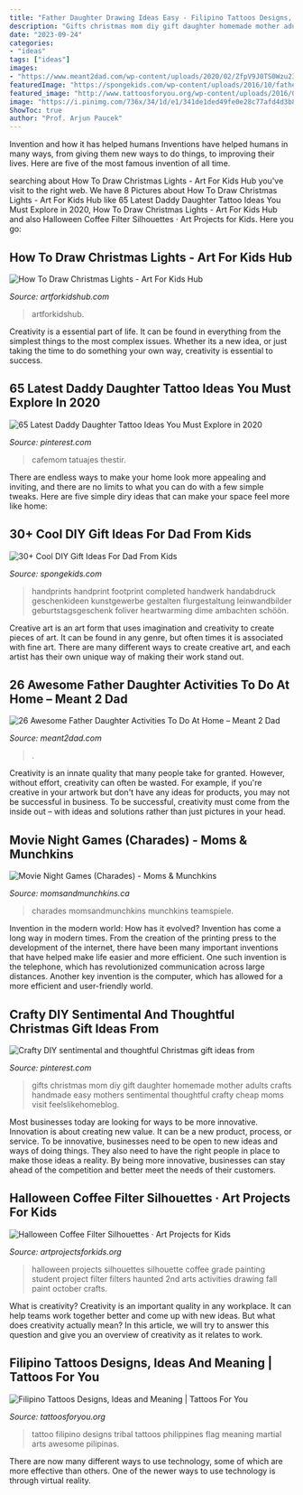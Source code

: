 ```yaml
---
title: "Father Daughter Drawing Ideas Easy - Filipino Tattoos Designs, Ideas And Meaning"
description: "Gifts christmas mom diy gift daughter homemade mother adults crafts handmade easy mothers sentimental thoughtful crafty cheap moms visit feelslikehomeblog"
date: "2023-09-24"
categories:
- "ideas"
tags: ["ideas"]
images:
- "https://www.meant2dad.com/wp-content/uploads/2020/02/ZfpV9J0TS0Wzu23GAPkdWA_thumb_fdd.jpg"
featuredImage: "https://spongekids.com/wp-content/uploads/2016/10/fathers-day/31-fathers-day-ideas.jpg"
featured_image: "http://www.tattoosforyou.org/wp-content/uploads/2016/05/Filipino-Tattoo-Designs.jpg"
image: "https://i.pinimg.com/736x/34/1d/e1/341de1ded49fe0e28c77afd4d3b824e4.jpg"
ShowToc: true
author: "Prof. Arjun Paucek"
---
```



Invention and how it has helped humans
Inventions have helped humans in many ways, from giving them new ways to do things, to improving their lives. Here are five of the most famous invention of all time.

	

		
searching about How To Draw Christmas Lights - Art For Kids Hub you've visit to the right web. We have 8 Pictures about How To Draw Christmas Lights - Art For Kids Hub like 65 Latest Daddy Daughter Tattoo Ideas You Must Explore in 2020, How To Draw Christmas Lights - Art For Kids Hub and also Halloween Coffee Filter Silhouettes · Art Projects for Kids. Here you go:
		
    
## How To Draw Christmas Lights - Art For Kids Hub

<img loading=lazy src="https://www.artforkidshub.com/wp-content/uploads/2018/12/how-to-draw-christmas-lights-feature.jpg" onerror="this.onerror=null;this.src='https://tse1.mm.bing.net/th?id=OIP.jonYrhOThQi1OwfPGBSIFgHaEK&amp;pid=15.1';" alt="How To Draw Christmas Lights - Art For Kids Hub">

_Source: artforkidshub.com_

>artforkidshub. 

	

Creativity is a essential part of life. It can be found in everything from the simplest things to the most complex issues. Whether its a new idea, or just taking the time to do something your own way, creativity is essential to success.

    
## 65 Latest Daddy Daughter Tattoo Ideas You Must Explore In 2020

<img loading=lazy src="https://i.pinimg.com/736x/f3/5d/1e/f35d1e4a55ab3e60b1c8ae1452b01221.jpg" onerror="this.onerror=null;this.src='https://tse1.mm.bing.net/th?id=OIP.YmKzHKqBckYTiJz9ETO4FAHaHf&amp;pid=15.1';" alt="65 Latest Daddy Daughter Tattoo Ideas You Must Explore in 2020">

_Source: pinterest.com_

>cafemom tatuajes thestir. 

	

There are endless ways to make your home look more appealing and inviting, and there are no limits to what you can do with a few simple tweaks. Here are five simple diry ideas that can make your space feel more like home:

    
## 30+ Cool DIY Gift Ideas For Dad From Kids

<img loading=lazy src="https://spongekids.com/wp-content/uploads/2016/10/fathers-day/31-fathers-day-ideas.jpg" onerror="this.onerror=null;this.src='https://tse1.mm.bing.net/th?id=OIP.udnlQufzLYkD1T9ffuLzWQHaJ4&amp;pid=15.1';" alt="30+ Cool DIY Gift Ideas For Dad From Kids">

_Source: spongekids.com_

>handprints handprint footprint completed handwerk handabdruck geschenkideen kunstgewerbe gestalten flurgestaltung leinwandbilder geburtstagsgeschenk foliver heartwarming dime ambachten schöön. 

	

Creative art is an art form that uses imagination and creativity to create pieces of art. It can be found in any genre, but often times it is associated with fine art. There are many different ways to create creative art, and each artist has their own unique way of making their work stand out.

    
## 26 Awesome Father Daughter Activities To Do At Home – Meant 2 Dad

<img loading=lazy src="https://www.meant2dad.com/wp-content/uploads/2020/02/ZfpV9J0TS0Wzu23GAPkdWA_thumb_fdd.jpg" onerror="this.onerror=null;this.src='https://tse4.mm.bing.net/th?id=OIP.wRxOEPns5nU1LNNsN31fAQHaJ4&amp;pid=15.1';" alt="26 Awesome Father Daughter Activities To Do At Home – Meant 2 Dad">

_Source: meant2dad.com_

>. 

	

Creativity is an innate quality that many people take for granted. However, without effort, creativity can often be wasted. For example, if you're creative in your artwork but don't have any ideas for products, you may not be successful in business. To be successful, creativity must come from the inside out – with ideas and solutions rather than just pictures in your head.

    
## Movie Night Games (Charades) - Moms &amp; Munchkins

<img loading=lazy src="https://www.momsandmunchkins.ca/wp-content/uploads/2014/05/movie-snack-charades.png" onerror="this.onerror=null;this.src='https://tse3.mm.bing.net/th?id=OIP.drV9SKtAmCTIy6Qc_m18gQAAAA&amp;pid=15.1';" alt="Movie Night Games (Charades) - Moms &amp; Munchkins">

_Source: momsandmunchkins.ca_

>charades momsandmunchkins munchkins teamspiele. 

	

Invention in the modern world: How has it evolved?
Invention has come a long way in modern times. From the creation of the printing press to the development of the internet, there have been many important inventions that have helped make life easier and more efficient. One such invention is the telephone, which has revolutionized communication across large distances. Another key invention is the computer, which has allowed for a more efficient and user-friendly world.

    
## Crafty DIY Sentimental And Thoughtful Christmas Gift Ideas From

<img loading=lazy src="https://i.pinimg.com/736x/34/1d/e1/341de1ded49fe0e28c77afd4d3b824e4.jpg" onerror="this.onerror=null;this.src='https://tse4.mm.bing.net/th?id=OIP.VEAzCchrbOoLuDSDbSpdEQHaPV&amp;pid=15.1';" alt="Crafty DIY sentimental and thoughtful Christmas gift ideas from">

_Source: pinterest.com_

>gifts christmas mom diy gift daughter homemade mother adults crafts handmade easy mothers sentimental thoughtful crafty cheap moms visit feelslikehomeblog. 

	

Most businesses today are looking for ways to be more innovative. Innovation is about creating new value. It can be a new product, process, or service. To be innovative, businesses need to be open to new ideas and ways of doing things. They also need to have the right people in place to make those ideas a reality. By being more innovative, businesses can stay ahead of the competition and better meet the needs of their customers.

    
## Halloween Coffee Filter Silhouettes · Art Projects For Kids

<img loading=lazy src="https://artprojectsforkids.org/wp-content/uploads/2015/10/More-silhouettes.jpg" onerror="this.onerror=null;this.src='https://tse4.mm.bing.net/th?id=OIP.mGCQGqt7x-9RKdtUAyVqRgHaHa&amp;pid=15.1';" alt="Halloween Coffee Filter Silhouettes · Art Projects for Kids">

_Source: artprojectsforkids.org_

>halloween projects silhouettes silhouette coffee grade painting student project filter filters haunted 2nd arts activities drawing fall paint october crafts. 

	

What is creativity?
Creativity is an important quality in any workplace. It can help teams work together better and come up with new ideas. But what does creativity actually mean? In this article, we will try to answer this question and give you an overview of creativity as it relates to work.

    
## Filipino Tattoos Designs, Ideas And Meaning | Tattoos For You

<img loading=lazy src="http://www.tattoosforyou.org/wp-content/uploads/2016/05/Filipino-Tattoo-Designs.jpg" onerror="this.onerror=null;this.src='https://tse2.mm.bing.net/th?id=OIP.eMgE1brNqxfrpAUoGgRNdQHaKb&amp;pid=15.1';" alt="Filipino Tattoos Designs, Ideas and Meaning | Tattoos For You">

_Source: tattoosforyou.org_

>tattoo filipino designs tribal tattoos philippines flag meaning martial arts awesome pilipinas. 

	

There are now many different ways to use technology, some of which are more effective than others. One of the newer ways to use technology is through virtual reality.

